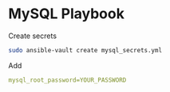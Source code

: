 # MySQL Playbook
Create secrets
```sh
sudo ansible-vault create mysql_secrets.yml
```
Add
```yaml
mysql_root_password=YOUR_PASSWORD
```
